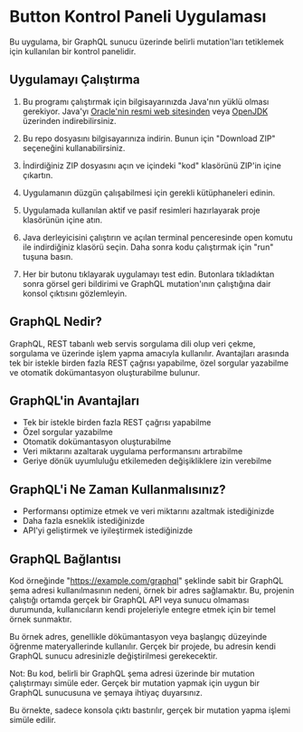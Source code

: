 # Button Kontrol Paneli Uygulaması
 
Bu uygulama, bir GraphQL sunucu üzerinde belirli mutation'ları tetiklemek için kullanılan bir kontrol panelidir.
 
## Uygulamayı Çalıştırma
 
1. Bu programı çalıştırmak için bilgisayarınızda Java'nın yüklü olması gerekiyor. Java'yı [Oracle'nin resmi web sitesinden](https://www.oracle.com/java/technologies/javase-downloads.html) veya [OpenJDK](https://openjdk.java.net/) üzerinden indirebilirsiniz.
 
2. Bu repo dosyasını bilgisayarınıza indirin. Bunun için "Download ZIP" seçeneğini kullanabilirsiniz.
 
3. İndirdiğiniz ZIP dosyasını açın ve içindeki "kod" klasörünü ZIP'in içine çıkartın.
 
4. Uygulamanın düzgün çalışabilmesi için gerekli kütüphaneleri edinin.
 
5. Uygulamada kullanılan aktif ve pasif resimleri hazırlayarak proje klasörünün içine atın.
 
6. Java derleyicisini çalıştırın ve açılan terminal penceresinde open komutu ile indirdiğiniz klasörü seçin. Daha sonra kodu çalıştırmak için "run" tuşuna basın.
 
7. Her bir butonu tıklayarak uygulamayı test edin. Butonlara tıkladıktan sonra görsel geri bildirimi ve GraphQL mutation'ının çalıştığına dair konsol çıktısını gözlemleyin.
 
## GraphQL Nedir?
 
GraphQL, REST tabanlı web servis sorgulama dili olup veri çekme, sorgulama ve üzerinde işlem yapma amacıyla kullanılır. Avantajları arasında tek bir istekle birden fazla REST çağrısı yapabilme, özel sorgular yazabilme ve otomatik dokümantasyon oluşturabilme bulunur.
 
## GraphQL'in Avantajları
 
- Tek bir istekle birden fazla REST çağrısı yapabilme
- Özel sorgular yazabilme
- Otomatik dokümantasyon oluşturabilme
- Veri miktarını azaltarak uygulama performansını artırabilme
- Geriye dönük uyumluluğu etkilemeden değişikliklere izin verebilme
 
## GraphQL'i Ne Zaman Kullanmalısınız?
 
- Performansı optimize etmek ve veri miktarını azaltmak istediğinizde
- Daha fazla esneklik istediğinizde
- API'yi geliştirmek ve iyileştirmek istediğinizde
 
## GraphQL Bağlantısı
 
Kod örneğinde "https://example.com/graphql" şeklinde sabit bir GraphQL şema adresi kullanılmasının nedeni, örnek bir adres sağlamaktır. Bu, projenin çalıştığı ortamda gerçek bir GraphQL API veya sunucu olmaması durumunda, kullanıcıların kendi projeleriyle entegre etmek için bir temel örnek sunmaktır.
 
Bu örnek adres, genellikle dökümantasyon veya başlangıç düzeyinde öğrenme materyallerinde kullanılır. Gerçek bir projede, bu adresin kendi GraphQL sunucu adresinizle değiştirilmesi gerekecektir.
 
Not: Bu kod, belirli bir GraphQL şema adresi üzerinde bir mutation çalıştırmayı simüle eder. Gerçek bir mutation yapmak için uygun bir GraphQL sunucusuna ve şemaya ihtiyaç duyarsınız.
 
Bu örnekte, sadece konsola çıktı bastırılır, gerçek bir mutation yapma işlemi simüle edilir.
